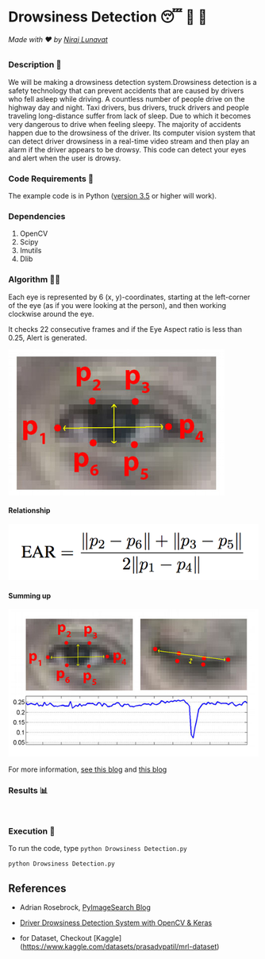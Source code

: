 # Drowsiness Detection 😴 🚫 🚗

###### Made with ❤️ by [Niraj Lunavat](https://www.linkedin.com/in/nirajlunavat/)

### Description 📌
  We will be making a drowsiness detection system.Drowsiness detection is a safety technology that can prevent accidents that are caused by drivers who fell asleep while driving. A countless number of people drive on the highway day and night. Taxi drivers, bus drivers, truck drivers and people traveling long-distance suffer from lack of sleep. Due to which it becomes very dangerous to drive when feeling sleepy. The majority of accidents happen due to the drowsiness of the driver. Its computer vision system that can detect driver drowsiness in a real-time video stream and then play an alarm if the driver appears to be drowsy. This code can detect your eyes and alert when the user is drowsy. 

### Code Requirements 🦄
The example code is in Python ([version 3.5](https://www.python.org/download/releases/3.5/) or higher will work). 

### Dependencies

1) OpenCV
2) Scipy
3) Imutils
4) Dlib

### Algorithm 👨‍🔬

Each eye is represented by 6 (x, y)-coordinates, starting at the left-corner of the eye (as if you were looking at the person), and then working clockwise around the eye.

It checks 22 consecutive frames and if the Eye Aspect ratio is less than 0.25, Alert is generated.

<img src="https://github.com/Niraj-Lunavat/Drowsiness-Detection/blob/main/eye1.jpg">


#### Relationship

<img src="https://github.com/Niraj-Lunavat/Drowsiness-Detection/blob/main/eye2.png">

#### Summing up

<img src="https://github.com/Niraj-Lunavat/Drowsiness-Detection/blob/main/eye3.jpg">


For more information, [see this blog](https://www.pyimagesearch.com/2017/05/08/drowsiness-detection-opencv/) and [this blog](https://data-flair.training/blogs/python-project-driver-drowsiness-detection-system/)

### Results 📊

<img src="">


### Execution 🐉
To run the code, type `python Drowsiness Detection.py`

```
python Drowsiness Detection.py
```


## References
 
 -   Adrian Rosebrock, [PyImageSearch Blog](https://www.pyimagesearch.com/2017/05/08/drowsiness-detection-opencv/)
 -  [Driver Drowsiness Detection System with OpenCV & Keras](https://data-flair.training/blogs/python-project-driver-drowsiness-detection-system/)

 - for Dataset, Checkout [Kaggle] (https://www.kaggle.com/datasets/prasadvpatil/mrl-dataset)  
